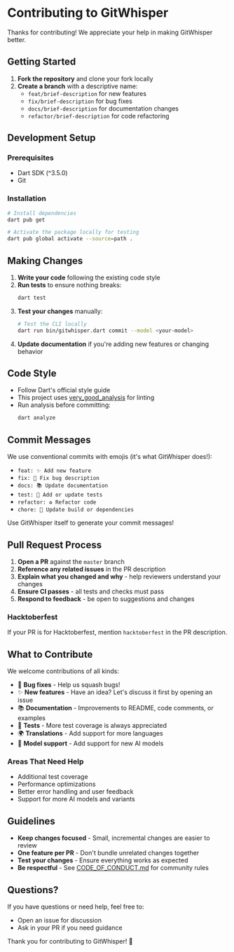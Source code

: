 # Contributing to GitWhisper

Thanks for contributing! We appreciate your help in making GitWhisper better.

## Getting Started

1. **Fork the repository** and clone your fork locally
2. **Create a branch** with a descriptive name:
   - `feat/brief-description` for new features
   - `fix/brief-description` for bug fixes
   - `docs/brief-description` for documentation changes
   - `refactor/brief-description` for code refactoring

## Development Setup

### Prerequisites
- Dart SDK (^3.5.0)
- Git

### Installation
```bash
# Install dependencies
dart pub get

# Activate the package locally for testing
dart pub global activate --source=path .
```

## Making Changes

1. **Write your code** following the existing code style
2. **Run tests** to ensure nothing breaks:
   ```bash
   dart test
   ```
3. **Test your changes** manually:
   ```bash
   # Test the CLI locally
   dart run bin/gitwhisper.dart commit --model <your-model>
   ```
4. **Update documentation** if you're adding new features or changing behavior

## Code Style

- Follow Dart's official style guide
- This project uses [very_good_analysis](https://pub.dev/packages/very_good_analysis) for linting
- Run analysis before committing:
  ```bash
  dart analyze
  ```

## Commit Messages

We use conventional commits with emojis (it's what GitWhisper does!):
- `feat: ✨ Add new feature`
- `fix: 🐛 Fix bug description`
- `docs: 📚 Update documentation`
- `test: 🧪 Add or update tests`
- `refactor: ♻️ Refactor code`
- `chore: 🔧 Update build or dependencies`

Use GitWhisper itself to generate your commit messages!

## Pull Request Process

1. **Open a PR** against the `master` branch
2. **Reference any related issues** in the PR description
3. **Explain what you changed and why** - help reviewers understand your changes
4. **Ensure CI passes** - all tests and checks must pass
5. **Respond to feedback** - be open to suggestions and changes

### Hacktoberfest
If your PR is for Hacktoberfest, mention `hacktoberfest` in the PR description.

## What to Contribute

We welcome contributions of all kinds:

- 🐛 **Bug fixes** - Help us squash bugs!
- ✨ **New features** - Have an idea? Let's discuss it first by opening an issue
- 📚 **Documentation** - Improvements to README, code comments, or examples
- 🧪 **Tests** - More test coverage is always appreciated
- 🌍 **Translations** - Add support for more languages
- 🤖 **Model support** - Add support for new AI models

### Areas That Need Help
- Additional test coverage
- Performance optimizations
- Better error handling and user feedback
- Support for more AI models and variants

## Guidelines

- **Keep changes focused** - Small, incremental changes are easier to review
- **One feature per PR** - Don't bundle unrelated changes together
- **Test your changes** - Ensure everything works as expected
- **Be respectful** - See [CODE_OF_CONDUCT.md](CODE_OF_CONDUCT.md) for community rules

## Questions?

If you have questions or need help, feel free to:
- Open an issue for discussion
- Ask in your PR if you need guidance

Thank you for contributing to GitWhisper! 🎉